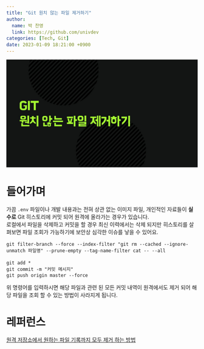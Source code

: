```yaml
---
title: "Git 원치 않는 파일 제거하기"
author:
  name: 박 찬영
  link: https://github.com/univdev
categories: [Tech, Git]
date: 2023-01-09 18:21:00 +0900
---
```

![원치 않는 파일 제거하기](images/20230109183222.png)  
# 들어가며
가끔 `.env` 파일이나 개발 내용과는 전혀 상관 없는 이미지 파일, 개인적인 자료들이 **실수로** Git 히스토리에 커밋 되어 원격에 올라가는 경우가 있습니다.  
로컬에서 파일을 삭제하고 커밋을 할 경우 최신 이력에서는 삭제 되지만 히스토리를 살펴보면 파일 조회가 가능하기에 보안상 심각한 이슈를 낳을 수 있어요.

```
git filter-branch --force --index-filter "git rm --cached --ignore-unmatch 파일명" --prune-empty --tag-name-filter cat -- --all

git add *
git commit -m "커밋 메시지"
git push origin master --force
```
위 명령어를 입력하시면 해당 파일과 관련 된 모든 커밋 내역이 원격에서도 제거 되어 해당 파일을 조회 할 수 있는 방법이 사라지게 됩니다.
# 레퍼런스
[원격 저장소에서 원하는 파일 기록까지 모두 제거 하는 방법][레퍼런스]

[레퍼런스]: https://yeoossi.tistory.com/43
